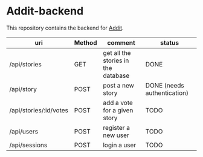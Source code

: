 # Addit-backend

This repository contains the backend for [Addit](https://github.com/AdnanGondal/addit).

| uri                    | Method | comment                             | status                      |
| ---------------------- | ------ | ----------------------------------- | --------------------------- |
| /api/stories           | GET    | get all the stories in the database | DONE                        |
| /api/story             | POST   | post a new story                    | DONE (needs authentication) |
| /api/stories/:id/votes | POST   | add a vote for a given story        | TODO                        |
| /api/users             | POST   | register a new user                 | TODO                        |
| /api/sessions          | POST   | login a user                        | TODO                        |
